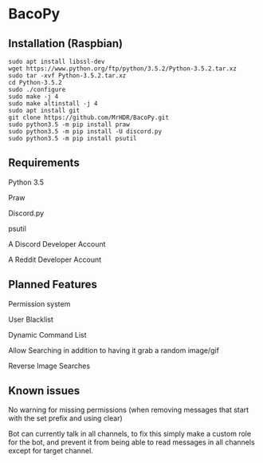 # BacoPy

## Installation (Raspbian)

```
sudo apt install libssl-dev
wget https://www.python.org/ftp/python/3.5.2/Python-3.5.2.tar.xz
sudo tar -xvf Python-3.5.2.tar.xz
cd Python-3.5.2
sudo ./configure
sudo make -j 4
sudo make altinstall -j 4
sudo apt install git
git clone https://github.com/MrHDR/BacoPy.git
sudo python3.5 -m pip install praw
sudo python3.5 -m pip install -U discord.py
sudo python3.5 -m pip install psutil
```

## Requirements
Python 3.5

Praw

Discord.py

psutil

A Discord Developer Account

A Reddit Developer Account

## Planned Features

Permission system

User Blacklist

Dynamic Command List

Allow Searching in addition to having it grab a random image/gif

Reverse Image Searches

## Known issues
No warning for missing permissions (when removing messages that start with the set prefix and using clear)

Bot can currently talk in all channels, to fix this simply make a custom role for the bot, and prevent it from being able to read messages in all channels except for target channel.
